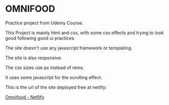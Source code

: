 # OMNIFOOD
Practice project from Udemy Course.

This Project is mainly html and css, with some css effects and trying to look good following good ui practices.

The site doesn't use any javascript framework or templating.

The site is also responsive.

The css sizes use px instead of rems.

It uses some javascript for the scrolling effect.

This is the url of the site deployed free at netifly:

[Omnifood - Neflify](https://serene-kepler-9bab5b.netlify.com/)